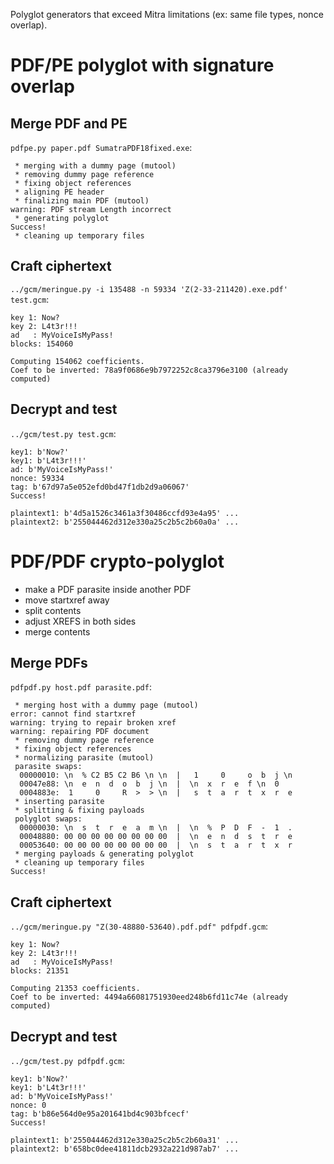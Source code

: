 Polyglot generators that exceed Mitra limitations
(ex: same file types, nonce overlap).


# PDF/PE polyglot with signature overlap

## Merge PDF and PE

`pdfpe.py paper.pdf SumatraPDF18fixed.exe`:

```
 * merging with a dummy page (mutool)
 * removing dummy page reference
 * fixing object references
 * aligning PE header
 * finalizing main PDF (mutool)
warning: PDF stream Length incorrect
 * generating polyglot
Success!
 * cleaning up temporary files
```


## Craft ciphertext

`../gcm/meringue.py -i 135488 -n 59334 'Z(2-33-211420).exe.pdf' test.gcm`:

```
key 1: Now?
key 2: L4t3r!!!
ad   : MyVoiceIsMyPass!
blocks: 154060

Computing 154062 coefficients.
Coef to be inverted: 78a9f0686e9b7972252c8ca3796e3100 (already computed)
```


## Decrypt and test

`../gcm/test.py test.gcm`:
```
key1: b'Now?'
key1: b'L4t3r!!!'
ad: b'MyVoiceIsMyPass!'
nonce: 59334
tag: b'67d97a5e052efd0bd47f1db2d9a06067'
Success!

plaintext1: b'4d5a1526c3461a3f30486ccfd93e4a95' ...
plaintext2: b'255044462d312e330a25c2b5c2b60a0a' ...
```

# PDF/PDF crypto-polyglot

- make a PDF parasite inside another PDF
- move startxref away
- split contents
- adjust XREFS in both sides
- merge contents


## Merge PDFs

`pdfpdf.py host.pdf parasite.pdf`:

```
 * merging host with a dummy page (mutool)
error: cannot find startxref
warning: trying to repair broken xref
warning: repairing PDF document
 * removing dummy page reference
 * fixing object references
 * normalizing parasite (mutool)
 parasite swaps:
  00000010: \n  % C2 B5 C2 B6 \n \n  |   1     0     o  b  j \n
  00047e88: \n  e  n  d  o  b  j \n  |  \n  x  r  e  f \n  0
  0004883e:  1     0     R  >  > \n  |   s  t  a  r  t  x  r  e
 * inserting parasite
 * splitting & fixing payloads
 polyglot swaps:
  00000030: \n  s  t  r  e  a  m \n  |  \n  %  P  D  F  -  1  .
  00048880: 00 00 00 00 00 00 00 00  |  \n  e  n  d  s  t  r  e
  00053640: 00 00 00 00 00 00 00 00  |  \n  s  t  a  r  t  x  r
 * merging payloads & generating polyglot
 * cleaning up temporary files
Success!
```


## Craft ciphertext

`../gcm/meringue.py "Z(30-48880-53640).pdf.pdf" pdfpdf.gcm`:

```
key 1: Now?
key 2: L4t3r!!!
ad   : MyVoiceIsMyPass!
blocks: 21351

Computing 21353 coefficients.
Coef to be inverted: 4494a66081751930eed248b6fd11c74e (already computed)
```


## Decrypt and test

`../gcm/test.py pdfpdf.gcm`:

```
key1: b'Now?'
key1: b'L4t3r!!!'
ad: b'MyVoiceIsMyPass!'
nonce: 0
tag: b'b86e564d0e95a201641bd4c903bfcecf'
Success!

plaintext1: b'255044462d312e330a25c2b5c2b60a31' ...
plaintext2: b'658bc0dee41811dcb2932a221d987ab7' ...
```
